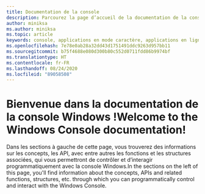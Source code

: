 ```yaml
---
title: Documentation de la console
description: Parcourez la page d’accueil de la documentation de la console Windows, qui décrit comment vous pouvez contrôler et interagir programmatiquement avec la console Windows.
author: miniksa
ms.author: miniksa
ms.topic: article
keywords: console, applications en mode caractère, applications en ligne de commande, applications de terminal, API console
ms.openlocfilehash: 7e78e0ab28a32dd43d1751491ddc9263d957bb11
ms.sourcegitcommit: b75f4688e080d300b80c552d0711fdd86b9974bf
ms.translationtype: HT
ms.contentlocale: fr-FR
ms.lasthandoff: 08/24/2020
ms.locfileid: "89058508"
---
```

# <a name="welcome-to-the-windows-console-documentation"></a><span data-ttu-id="311b3-104">Bienvenue dans la documentation de la console Windows !</span><span class="sxs-lookup"><span data-stu-id="311b3-104">Welcome to the Windows Console documentation!</span></span>

<span data-ttu-id="311b3-105">Dans les sections à gauche de cette page, vous trouverez des informations sur les concepts, les API, avec entre autres les fonctions et les structures associées, qui vous permettront de contrôler et d’interagir programmatiquement avec la console Windows.</span><span class="sxs-lookup"><span data-stu-id="311b3-105">In the sections on the left of this page, you'll find information about the concepts, APIs and related functions, structures, etc. through which you can programmatically control and interact with the Windows Console.</span></span>
